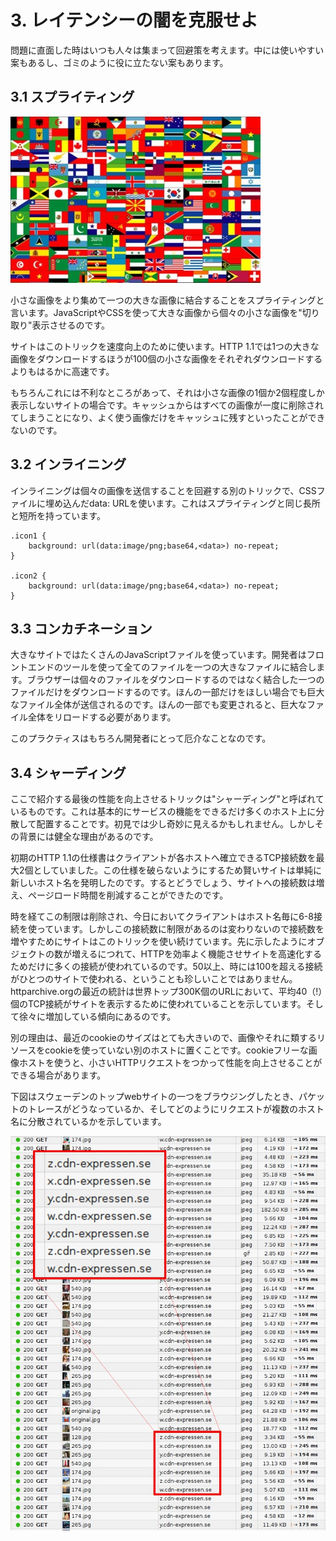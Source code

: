 # 3. レイテンシーの闇を克服せよ

問題に直面した時はいつも人々は集まって回避策を考えます。中には使いやすい案もあるし、ゴミのように役に立たない案もあります。

## 3.1 スプライティング

![](https://raw.githubusercontent.com/bagder/http2-explained/master/images/spriting.jpg)

小さな画像をより集めて一つの大きな画像に結合することをスプライティングと言います。JavaScriptやCSSを使って大きな画像から個々の小さな画像を"切り取り"表示させるのです。

サイトはこのトリックを速度向上のために使います。HTTP 1.1では1つの大きな画像をダウンロードするほうが100個の小さな画像をそれぞれダウンロードするよりもはるかに高速です。

もちろんこれには不利なところがあって、それは小さな画像の1個か2個程度しか表示しないサイトの場合です。キャッシュからはすべての画像が一度に削除されてしまうことになり、よく使う画像だけをキャッシュに残すといったことができないのです。

## 3.2 インライニング

インライニングは個々の画像を送信することを回避する別のトリックで、CSSファイルに埋め込んだdata: URLを使います。これはスプライティングと同じ長所と短所を持っています。

```text
.icon1 {
    background: url(data:image/png;base64,<data>) no-repeat;
}

.icon2 {
    background: url(data:image/png;base64,<data>) no-repeat;
}
```

## 3.3 コンカチネーション

大きなサイトではたくさんのJavaScriptファイルを使っています。開発者はフロントエンドのツールを使って全てのファイルを一つの大きなファイルに結合します。ブラウザーは個々のファイルをダウンロードするのではなく結合した一つのファイルだけをダウンロードするのです。ほんの一部だけをほしい場合でも巨大なファイル全体が送信されるのです。ほんの一部でも変更されると、巨大なファイル全体をリロードする必要があります。

このプラクティスはもちろん開発者にとって厄介なことなのです。

## 3.4 シャーディング

ここで紹介する最後の性能を向上させるトリックは"シャーディング"と呼ばれているものです。これは基本的にサービスの機能をできるだけ多くのホスト上に分散して配置することです。初見では少し奇妙に見えるかもしれません。しかしその背景には健全な理由があるのです。

初期のHTTP 1.1の仕様書はクライアントが各ホストへ確立できるTCP接続数を最大2個としていました。この仕様を破らないようにするため賢いサイトは単純に新しいホスト名を発明したのです。するとどうでしょう、サイトへの接続数は増え、ページロード時間を削減することができたのです。

時を経てこの制限は削除され、今日においてクライアントはホスト名毎に6-8接続を使っています。しかしこの接続数に制限があるのは変わりないので接続数を増やすためにサイトはこのトリックを使い続けています。先に示したようにオブジェクトの数が増えるにつれて、HTTPを効率よく機能させサイトを高速化するためだけに多くの接続が使われているのです。50以上、時には100を超える接続がひとつのサイトで使われる、ということも珍しいことではありません。httparchive.orgの最近の統計は世界トップ300K個のURLにおいて、平均40（!）個のTCP接続がサイトを表示するために使われていることを示しています。そして徐々に増加している傾向にあるのです。

別の理由は、最近のcookieのサイズはとても大きいので、画像やそれに類するリソースをcookieを使っていない別のホストに置くことです。cookieフリーな画像ホストを使うと、小さいHTTPリクエストをつかって性能を向上させることができる場合があります。

下図はスウェーデンのトップwebサイトの一つをブラウジングしたとき、パケットのトレースがどうなっているか、そしてどのようにリクエストが複数のホスト名に分散されているかを示しています。

![expressen.se&#x306B;&#x304A;&#x3051;&#x308B;&#x753B;&#x50CF;&#x306E;&#x30B7;&#x30E3;&#x30FC;&#x30C7;&#x30A3;&#x30F3;&#x30B0;](https://raw.githubusercontent.com/bagder/http2-explained/master/images/expressen-sharding.jpg)

